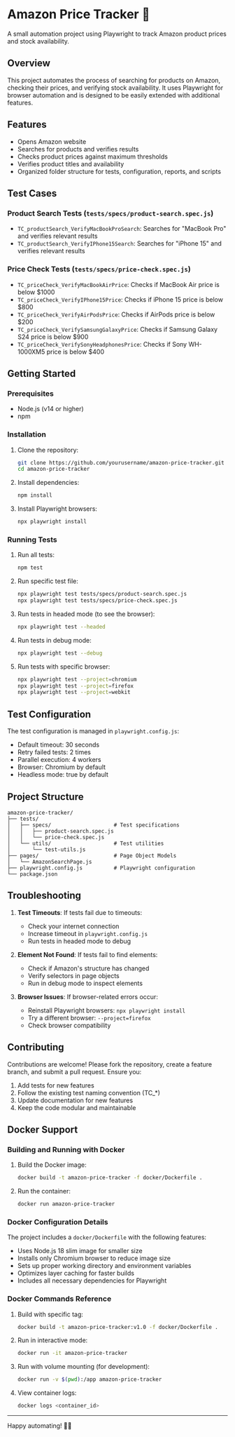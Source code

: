 # Amazon Price Tracker 🚀

A small automation project using Playwright to track Amazon product prices and stock availability.

## Overview

This project automates the process of searching for products on Amazon, checking their prices, and verifying stock availability. It uses Playwright for browser automation and is designed to be easily extended with additional features.

## Features

- Opens Amazon website
- Searches for products and verifies results
- Checks product prices against maximum thresholds
- Verifies product titles and availability
- Organized folder structure for tests, configuration, reports, and scripts

## Test Cases

### Product Search Tests (`tests/specs/product-search.spec.js`)
- `TC_productSearch_VerifyMacBookProSearch`: Searches for "MacBook Pro" and verifies relevant results
- `TC_productSearch_VerifyIPhone15Search`: Searches for "iPhone 15" and verifies relevant results

### Price Check Tests (`tests/specs/price-check.spec.js`)
- `TC_priceCheck_VerifyMacBookAirPrice`: Checks if MacBook Air price is below $1000
- `TC_priceCheck_VerifyIPhone15Price`: Checks if iPhone 15 price is below $800
- `TC_priceCheck_VerifyAirPodsPrice`: Checks if AirPods price is below $200
- `TC_priceCheck_VerifySamsungGalaxyPrice`: Checks if Samsung Galaxy S24 price is below $900
- `TC_priceCheck_VerifySonyHeadphonesPrice`: Checks if Sony WH-1000XM5 price is below $400

## Getting Started

### Prerequisites

- Node.js (v14 or higher)
- npm

### Installation

1. Clone the repository:
   ```bash
   git clone https://github.com/yourusername/amazon-price-tracker.git
   cd amazon-price-tracker
   ```

2. Install dependencies:
   ```bash
   npm install
   ```

3. Install Playwright browsers:
   ```bash
   npx playwright install
   ```

### Running Tests

1. Run all tests:
   ```bash
   npm test
   ```

2. Run specific test file:
   ```bash
   npx playwright test tests/specs/product-search.spec.js
   npx playwright test tests/specs/price-check.spec.js
   ```

3. Run tests in headed mode (to see the browser):
   ```bash
   npx playwright test --headed
   ```

4. Run tests in debug mode:
   ```bash
   npx playwright test --debug
   ```

5. Run tests with specific browser:
   ```bash
   npx playwright test --project=chromium
   npx playwright test --project=firefox
   npx playwright test --project=webkit
   ```

## Test Configuration

The test configuration is managed in `playwright.config.js`:
- Default timeout: 30 seconds
- Retry failed tests: 2 times
- Parallel execution: 4 workers
- Browser: Chromium by default
- Headless mode: true by default

## Project Structure

```
amazon-price-tracker/
├── tests/
│   ├── specs/                    # Test specifications
│   │   ├── product-search.spec.js
│   │   └── price-check.spec.js
│   └── utils/                    # Test utilities
│       └── test-utils.js
├── pages/                        # Page Object Models
│   └── AmazonSearchPage.js
├── playwright.config.js          # Playwright configuration
└── package.json
```

## Troubleshooting

1. **Test Timeouts**: If tests fail due to timeouts:
   - Check your internet connection
   - Increase timeout in `playwright.config.js`
   - Run tests in headed mode to debug

2. **Element Not Found**: If tests fail to find elements:
   - Check if Amazon's structure has changed
   - Verify selectors in page objects
   - Run in debug mode to inspect elements

3. **Browser Issues**: If browser-related errors occur:
   - Reinstall Playwright browsers: `npx playwright install`
   - Try a different browser: `--project=firefox`
   - Check browser compatibility

## Contributing

Contributions are welcome! Please fork the repository, create a feature branch, and submit a pull request. Ensure you:
1. Add tests for new features
2. Follow the existing test naming convention (TC_*)
3. Update documentation for new features
4. Keep the code modular and maintainable

## Docker Support

### Building and Running with Docker

1. Build the Docker image:
   ```bash
   docker build -t amazon-price-tracker -f docker/Dockerfile .
   ```

2. Run the container:
   ```bash
   docker run amazon-price-tracker
   ```

### Docker Configuration Details

The project includes a `docker/Dockerfile` with the following features:
- Uses Node.js 18 slim image for smaller size
- Installs only Chromium browser to reduce image size
- Sets up proper working directory and environment variables
- Optimizes layer caching for faster builds
- Includes all necessary dependencies for Playwright

### Docker Commands Reference

1. Build with specific tag:
   ```bash
   docker build -t amazon-price-tracker:v1.0 -f docker/Dockerfile .
   ```

2. Run in interactive mode:
   ```bash
   docker run -it amazon-price-tracker
   ```

3. Run with volume mounting (for development):
   ```bash
   docker run -v $(pwd):/app amazon-price-tracker
   ```

4. View container logs:
   ```bash
   docker logs <container_id>
   ```

---

Happy automating! 🛒🤖
